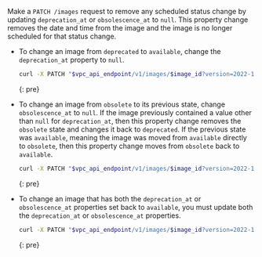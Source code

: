 
Make a `PATCH /images` request to remove any scheduled status change by updating `deprecation_at` or `obsolescence_at` to `null`. This property change removes the date and time from the image and the image is no longer scheduled for that status change. 

* To change an image from `deprecated` to `available`, change the `deprecation_at` property to `null`.

   ```sh
   curl -X PATCH "$vpc_api_endpoint/v1/images/$image_id?version=2022-11-21&generation=2" -H "Authorization: Bearer $iam_token" -d '{ "deprecation_at": null }'
   ```
   {: pre}

* To change an image from `obsolete` to its previous state, change `obsolescence_at` to `null`. If the image previously contained a value other than `null` for `deprecation_at`, then this property change removes the `obsolete` state and changes it back to `deprecated`. If the previous state was `available`, meaning the image was moved from `available` directly to `obsolete`, then this property change moves from `obsolete` back to `available`.

   ```sh
   curl -X PATCH "$vpc_api_endpoint/v1/images/$image_id?version=2022-11-21&generation=2" -H "Authorization: Bearer $iam_token" -d '{ “obsolescence_at": null }'
   ```
   {: pre}

* To change an image that has both the `deprecation_at` or `obsolescence_at` properties set back to `available`, you must update both the `deprecation_at` or `obsolescence_at` properties.

   ```sh
   curl -X PATCH "$vpc_api_endpoint/v1/images/$image_id?version=2022-11-21&generation=2" -H "Authorization: Bearer $iam_token" -d '{ "deprecation_at": null, “obsolescence_at": null }'
   ```
   {: pre}
